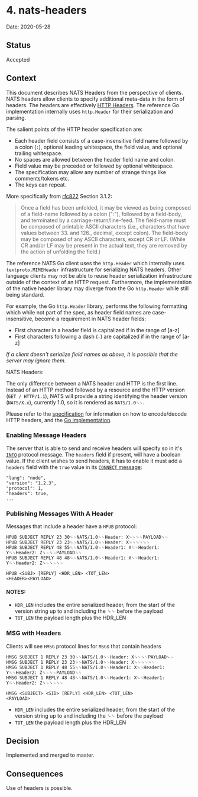 # 4. nats-headers

Date: 2020-05-28

## Status

Accepted

## Context

This document describes NATS Headers from the perspective of clients. NATS headers allow clients to specify additional meta-data in the form of headers. The headers are effectively [HTTP Headers](https://tools.ietf.org/html/rfc7230#section-3.2). The reference Go implementation internally uses `http.Header` for their serialization and parsing.

The salient points of the HTTP header specification are:

- Each header field consists of a case-insensitive field name followed by a colon (`:`), optional leading whitespace, the field value, and optional trailing whitespace.
- No spaces are allowed between the header field name and colon.
- Field value may be preceded or followed by optional whitespace.
- The specification may allow any number of strange things like comments/tokens etc.
- The keys can repeat.

More specifically from [rfc822](https://www.ietf.org/rfc/rfc822.txt) Section 3.1.2:
> Once a field has been unfolded, it may be viewed as being composed of a field-name followed by a colon (":"), followed by a field-body, and  terminated  by  a  carriage-return/line-feed.
> The  field-name must be composed of printable ASCII characters (i.e., characters that  have  values  between  33.  and  126., decimal, except colon).  The field-body may be composed of any ASCII characters, except CR or LF.  (While CR and/or LF may be present  in the actual text, they are removed by the action of unfolding the field.)

The reference NATS Go client uses the `http.Header` which internally uses `textproto.MIMEHeader` infrastructure for serializing NATS headers. Other language clients may not be able to reuse header serialization infrastructure outside of the context of an HTTP request. Furthermore, the implementation of the native header library may diverge from the Go `http.Header` while still being standard.

For example, the Go `http.Header` library, performs the following formatting which while not part of the spec, as header field names are case-insensitive, become a requirement in NATS header fields:
- First character in a header field is capitalized if in the range of [a-z]
- First characters following a dash (`-`) are capitalized if in the range of [a-z]

_If a client doesn't serialize field names as above, it is possible that the server may ignore them._

NATS Headers:

The only difference between a NATS header and HTTP is the first line. Instead of an HTTP method followed by a resource and the HTTP version (`GET / HTTP/1.1`), NATS will provide a string identifying the header version (`NATS/X.x`), currently 1.0, so it is rendered as `NATS/1.0␍␊`.

Please refer to the [specification](https://tools.ietf.org/html/rfc7230#section-3.2) for information on how to encode/decode HTTP headers, and the [Go implementation](https://golang.org/src/net/http/header.go).


### Enabling Message Headers

The server that is able to send and receive headers will specify so in it's [`INFO`](https://docs.nats.io/nats-protocol/nats-protocol#info) protocol message. The `headers` field if present, will have a boolean value. If the client wishes to send headers, it has to enable it must add a `headers` field with the `true` value in its [`CONNECT` message](https://docs.nats.io/nats-protocol/nats-protocol#connect):

```
"lang": "node",
"version": "1.2.3",
"protocol": 1,
"headers": true,
...
```

### Publishing Messages With A Header


Messages that include a header have a `HPUB` protocol:

```
HPUB SUBJECT REPLY 23 30␍␊NATS/1.0␍␊Header: X␍␊␍␊PAYLOAD␍␊
HPUB SUBJECT REPLY 23 23␍␊NATS/1.0␍␊Header: X␍␊␍␊␍␊
HPUB SUBJECT REPLY 48 55␍␊NATS/1.0␍␊Header1: X␍␊Header1: Y␍␊Header2: Z␍␊␍␊PAYLOAD␍␊
HPUB SUBJECT REPLY 48 48␍␊NATS/1.0␍␊Header1: X␍␊Header1: Y␍␊Header2: Z␍␊␍␊␍␊

HPUB <SUBJ> [REPLY] <HDR_LEN> <TOT_LEN>
<HEADER><PAYLOAD>
```

#### NOTES:
- `HDR_LEN` includes the entire serialized header, from the start of the version string up to and including the ␍␊ before the payload
- `TOT_LEN` the payload length plus the HDR_LEN

### MSG with Headers

Clients will see `HMSG` protocol lines for `MSG`s that contain headers

```
HMSG SUBJECT 1 REPLY 23 30␍␊NATS/1.0␍␊Header: X␍␊␍␊PAYLOAD␍␊
HMSG SUBJECT 1 REPLY 23 23␍␊NATS/1.0␍␊Header: X␍␊␍␊␍␊
HMSG SUBJECT 1 REPLY 48 55␍␊NATS/1.0␍␊Header1: X␍␊Header1: Y␍␊Header2: Z␍␊␍␊PAYLOAD␍␊
HMSG SUBJECT 1 REPLY 48 48␍␊NATS/1.0␍␊Header1: X␍␊Header1: Y␍␊Header2: Z␍␊␍␊␍␊

HMSG <SUBJECT> <SID> [REPLY] <HDR_LEN> <TOT_LEN>
<PAYLOAD>
```

- `HDR_LEN` includes the entire serialized header, from the start of the version string up to and including the ␍␊ before the payload
- `TOT_LEN` the payload length plus the HDR_LEN

## Decision

Implemented and merged to master.

## Consequences

Use of headers is possible.
